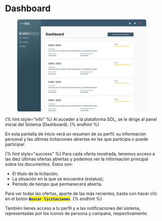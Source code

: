 # Dashboard

<figure><img src="../../.gitbook/assets/Dashboard.png" alt=""><figcaption></figcaption></figure>

{% hint style="info" %}
Al acceder a la plataforma SOL, se le dirige al panel inicial del Sistema (Dashboard).
{% endhint %}

En esta pantalla de inicio verá un resumen de su perfil: su información personal y las últimas licitaciones abiertas en las que participa o puede participar.

{% hint style="success" %}
Para cada oferta mostrada, tenemos acceso a las diez últimas ofertas abiertas y podemos ver la información principal sobre los documentos. Éstos son:

* El título de la licitación;
* La situación en la que se encuentra (estatus);
* Periodo de tiempo que permanecerá abierta.

Para ver todas las ofertas, aparte de las más recientes, basta con hacer clic en el botón <mark style="color:blue;">**`Buscar licitaciones`**</mark>.
{% endhint %}

También tienes acceso a tu perfil y a las notificaciones del sistema, representadas por los iconos de persona y campana, respectivamente.
